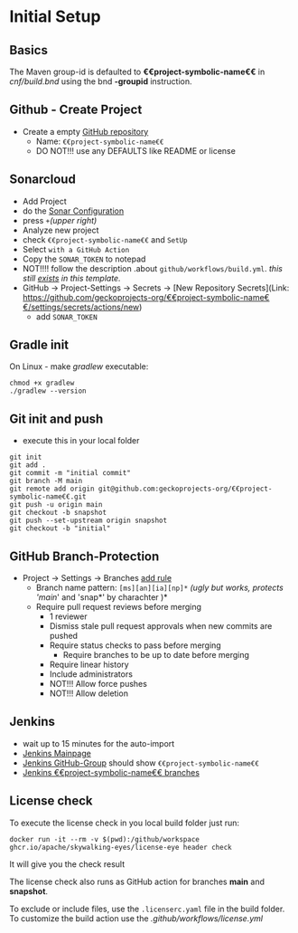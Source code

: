 # Initial Setup

## Basics

The Maven group-id is defaulted to **€€project-symbolic-name€€** in *cnf/build.bnd* using the bnd **-groupid** instruction.

## Github - Create Project
- Create a empty [GitHub repository](https://github.com/organizations/geckoprojects-org/repositories/new)
  - Name: `€€project-symbolic-name€€`
  - DO NOT!!! use any DEFAULTS like README or license
  
## Sonarcloud
  - Add Project
  - do the [Sonar Configuration](https://sonarcloud.io/organizations/geckoprojects-org/projects)
  - press `+`_(upper right)_
  - Analyze new project
  - check `€€project-symbolic-name€€` and `SetUp`
  - Select `with a GitHub Action`
  - Copy the `SONAR_TOKEN` to notepad
  - NOT!!!! follow the description .about `github/workflows/build.yml`. _this still [exists](../blob/main/.github/workflows/sonar.yml) in this template._
  - GitHub -> Project-Settings -> Secrets -> [New Repository Secrets](Link: https://github.com/geckoprojects-org/€€project-symbolic-name€€/settings/secrets/actions/new)
    - add `SONAR_TOKEN`

## Gradle init

On Linux - make *gradlew* executable:
```
chmod +x gradlew
./gradlew --version
```

## Git init and push
- execute this in your local folder

```
git init
git add .
git commit -m "initial commit"
git branch -M main
git remote add origin git@github.com:geckoprojects-org/€€project-symbolic-name€€.git
git push -u origin main
git checkout -b snapshot
git push --set-upstream origin snapshot
git checkout -b "initial"
```

## GitHub Branch-Protection
- Project -> Settings  -> Branches [add rule](https://github.com/geckoprojects-org/€€project-symbolic-name€€/settings/branch_protection_rules/new)
  - Branch name pattern: `[ms][an][ia][np]*` *(ugly but works, protects 'main*' and 'snap*' by charachter )*
  - Require pull request reviews before merging
    - 1 reviewer
    - Dismiss stale pull request approvals when new commits are pushed
    - Require status checks to pass before merging
      - Require branches to be up to date before merging
    - Require linear history
    - Include administrators
    - NOT!!! Allow force pushes
    - NOT!!! Allow deletion

## Jenkins
- wait up to 15 minutes for the auto-import
- [Jenkins Mainpage](https://devel.data-in-motion.biz/jenkins/)
- [Jenkins GitHub-Group](https://devel.data-in-motion.biz/jenkins/job/GH/) should show `€€project-symbolic-name€€`
- [Jenkins €€project-symbolic-name€€ branches](https://devel.data-in-motion.biz/jenkins/job/GH/job/€€project-symbolic-name€€/)

## License check

To execute the license check in you local build folder just run:

`docker run -it --rm -v $(pwd):/github/workspace ghcr.io/apache/skywalking-eyes/license-eye header check`

It will give you the check result

The license check also runs as GitHub action for branches **main** and **snapshot**. 

To exclude or include files, use the `.licenserc.yaml` file in the build folder. To customize the build action use the *.github/workflows/license.yml*

